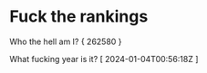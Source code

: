 # Fuck the rankings

Who the hell am I?
{ 262580 }

What fucking year is it?
[ 2024-01-04T00:56:18Z ]
